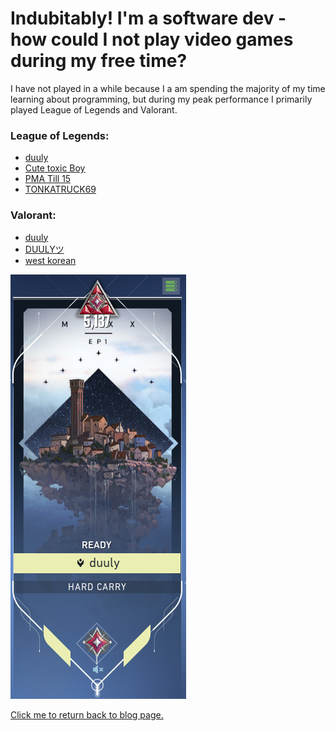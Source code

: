 
<h1> Indubitably! I'm a software dev - how could I not play video games during my free time? </h1>
I have not played in a while because I a am spending the majority of my time learning about programming, but during my peak performance I primarily played League of Legends and Valorant.

<h3> League of Legends: </h3>
   <ul>
<li> <a href="https://www.op.gg/summoners/na/duuly" target="_blank">duuly</a> </li>
<li> <a href="https://www.op.gg/summoners/na/cute+toxic+boy" target="_blank">Cute toxic Boy</a> </li>
<li> <a href="https://na.op.gg/summoners/na/pma%20till%2015" target="_blank">PMA Till 15</a> </li>
<li> <a href="https://www.op.gg/summoners/na/TONKATRUCK69" target="_blank">TONKATRUCK69</a> </li>
   </ul>
   
<h3> Valorant: </h3>
   <ul>
<li> <a href="https://tracker.gg/valorant/profile/riot/duuly%23JINKI/overview" target="_blank">duuly</a> </li>
<li> <a href="https://tracker.gg/valorant/profile/riot/DUULY%20%E3%83%84%23JINKI/overview" target="_blank">DUULYツ</a> </li>
<li> <a href="https://tracker.gg/valorant/profile/riot/west%20korean%23nuke/overview" target="_blank">west korean</a> </li>
   </ul>
<img src="Asset2/valorantRank.png"> 

<p>
<a href="https://jinki-lee.github.io/blog/" target="_blank">Click me to return back to blog page.</a>
</p>
